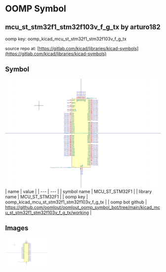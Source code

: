 # OOMP Symbol  
## mcu_st_stm32f1_stm32f103v_f_g_tx  by arturo182  
  
oomp key: oomp_kicad_mcu_st_stm32f1_stm32f103v_f_g_tx  
  
source repo at: [https://gitlab.com/kicad/libraries/kicad-symbols](https://gitlab.com/kicad/libraries/kicad-symbols)  
## Symbol  
  
[![working.png](working_600.png)](working.png)  
| name | value | 
| --- | --- | 
| symbol name | MCU_ST_STM32F1 | 
| library name | MCU_ST_STM32F1 | 
| oomp key | oomp_kicad_mcu_st_stm32f1_stm32f103v_f_g_tx | 
| oomp bot github | https://github.com/oomlout/oomlout_oomp_symbol_bot/tree/main/kicad_mcu_st_stm32f1_stm32f103v_f_g_tx/working | 
## Images  
  
[![working.png](working_140.png)](working.png)  
